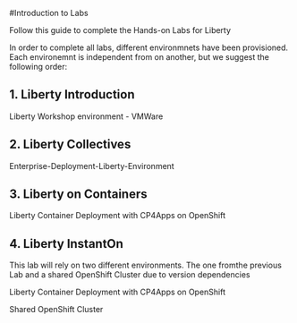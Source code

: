 #Introduction to Labs

Follow this guide to complete the Hands-on Labs for Liberty

In order to complete all labs, different environmnets have been provisioned. Each environemnt is independent from on another, but we suggest the following order:

## 1. Liberty Introduction

Liberty Workshop environment - VMWare

## 2. Liberty Collectives

Enterprise-Deployment-Liberty-Environment

## 3. Liberty on Containers

Liberty Container Deployment with CP4Apps on OpenShift

## 4. Liberty InstantOn

This lab will rely on two different environments. The one fromthe previous Lab and a shared OpenShift Cluster due to version dependencies

Liberty Container Deployment with CP4Apps on OpenShift

Shared OpenShift Cluster